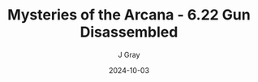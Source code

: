 ---
title: 'Mysteries of the Arcana - 6.22 Gun Disassembled'
alt: 'Mysteries of the Arcana'
date: '2024-10-03'
author: 'J Gray'
artist: 'Keira'
---